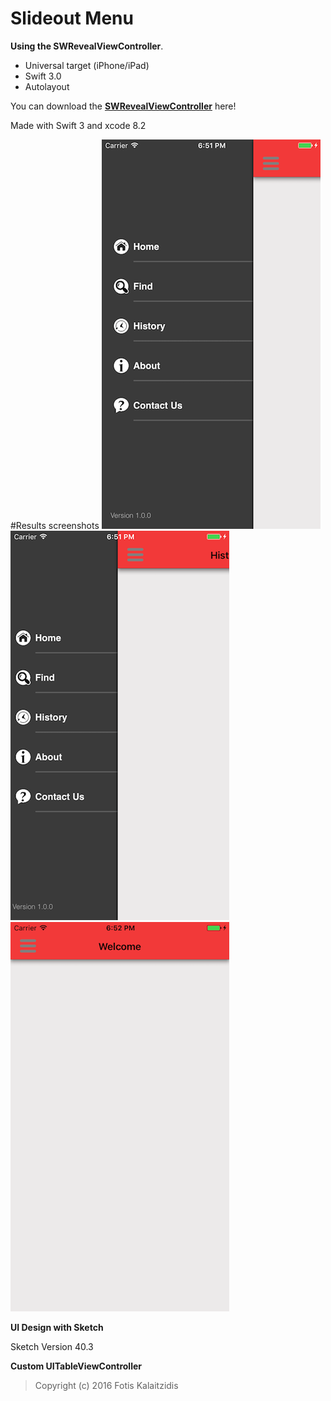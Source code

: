 # Slideout Menu

**Using the SWRevealViewController**. 

* Universal target (iPhone/iPad)
* Swift 3.0
* Autolayout

You can download the **[SWRevealViewController](https://github.com/John-Lluch/SWRevealViewController)** here!

Made with Swift 3 and xcode 8.2

#Results screenshots
![MacDown Screenshot](https://github.com/fkalai/SlideOutMenu/blob/master/01.png)
![MacDown Screenshot](https://github.com/fkalai/SlideOutMenu/blob/master/02.png)
![MacDown Screenshot](https://github.com/fkalai/SlideOutMenu/blob/master/03.png)

**UI Design with Sketch**

Sketch Version 40.3

**Custom UITableViewController**

> Copyright (c) 2016 Fotis Kalaitzidis
